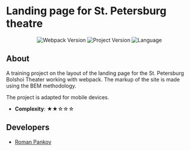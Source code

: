 # Landing page for St. Petersburg theatre

<p align="center">
   <img src="https://img.shields.io/badge/webpack-5.7.3-green" alt="Webpack Version">
   <img src="https://img.shields.io/badge/version-v1-lightgrey" alt="Project Version">
   <img src="https://img.shields.io/badge/language-ru-blue" alt="Language">
</p>

## About
A training project on the layout of the landing page for the St. Petersburg Bolshoi Theater working with webpack. The markup of the site is made using the BEM methodology. 

The project is adapted for mobile devices.

- **Complexity**: ★★☆☆☆


## Developers

- [Roman Pankov](https://github.com/extpankov)
